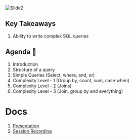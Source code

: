 ![Slide2](https://user-images.githubusercontent.com/80503666/131846016-b873ed30-7c84-4005-a4eb-352173108298.jpeg)

## Key Takeaways

1. Ability to write complex SQL queries

## Agenda 📖
1. Introduction
2. Structure of a query
3. Simple Queries (Select, where, and, or)
4. Complexity Level - 1 (Group by, count, sum, case when)
5. Complexity Level - 2 (Joins)
6. Complexity Level - 3 (Join, group by and everything)

# Docs
1. [Presentation](https://drive.google.com/file/d/1w-QIIDrC5jxla2d5azQBTS8Nm066dUsS/view?usp=sharing)
2. [Session Recording](https://drive.google.com/drive/folders/1_orabKPxz-MFP6h1v8YR6_t_aFfbNFxg?usp=sharing)
